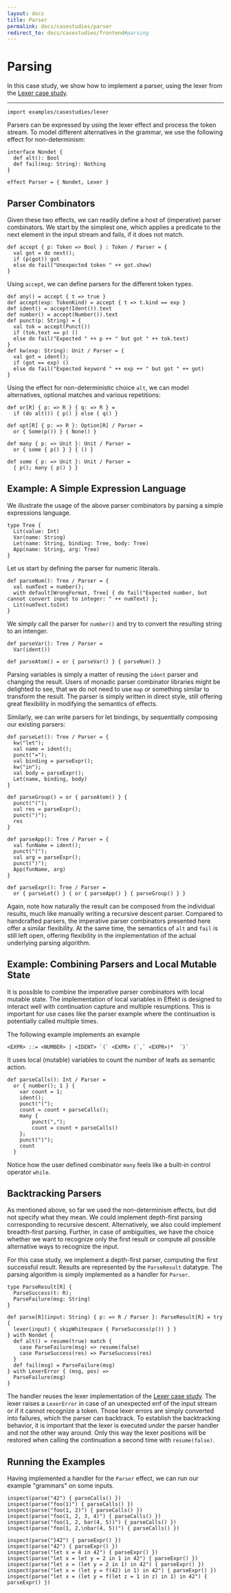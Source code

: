 ```yaml
---
layout: docs
title: Parser
permalink: docs/casestudies/parser
redirect_to: docs/casestudies/frontend#parsing
---
```


# Parsing
In this case study, we show how to implement a parser, using the lexer from the
[Lexer case study](lexer).

---

```
import examples/casestudies/lexer
```

Parsers can be expressed by using the lexer effect and process the token stream. To model different alternatives in the grammar, we use the following effect for non-determinism:

```
interface Nondet {
  def alt(): Bool
  def fail(msg: String): Nothing
}

effect Parser = { Nondet, Lexer }
```

## Parser Combinators
Given these two effects, we can readily define a host of (imperative) parser combinators.
We start by the simplest one, which applies a predicate to the next element in the
input stream and fails, if it does not match.

```
def accept { p: Token => Bool } : Token / Parser = {
  val got = do next();
  if (p(got)) got
  else do fail("Unexpected token " ++ got.show)
}
```

Using `accept`, we can define parsers for the different token types.
```
def any() = accept { t => true }
def accept(exp: TokenKind) = accept { t => t.kind == exp }
def ident() = accept(Ident()).text
def number() = accept(Number()).text
def punct(p: String) = {
  val tok = accept(Punct())
  if (tok.text == p) ()
  else do fail("Expected " ++ p ++ " but got " ++ tok.text)
}
def kw(exp: String): Unit / Parser = {
  val got = ident();
  if (got == exp) ()
  else do fail("Expected keyword " ++ exp ++ " but got " ++ got)
}
```
Using the effect for non-deterministic choice `alt`, we can model alternatives, optional matches and various repetitions:
```
def or[R] { p: => R } { q: => R } =
  if (do alt()) { p() } else { q() }

def opt[R] { p: => R }: Option[R] / Parser =
  or { Some(p()) } { None() }

def many { p: => Unit }: Unit / Parser =
  or { some { p() } } { () }

def some { p: => Unit }: Unit / Parser =
  { p(); many { p() } }
```

## Example: A Simple Expression Language
We illustrate the usage of the above parser combinators by parsing a simple
expressions language.

```
type Tree {
  Lit(value: Int)
  Var(name: String)
  Let(name: String, binding: Tree, body: Tree)
  App(name: String, arg: Tree)
}
```

Let us start by defining the parser for numeric literals.
```
def parseNum(): Tree / Parser = {
  val numText = number();
  with default[WrongFormat, Tree] { do fail("Expected number, but cannot convert input to integer: " ++ numText) };
  Lit(numText.toInt)
}
```
We simply call the parser for `number()` and try to convert the
resulting string to an intenger.

```
def parseVar(): Tree / Parser =
  Var(ident())

def parseAtom() = or { parseVar() } { parseNum() }
```
Parsing variables is simply a matter of reusing the `ident` parser and changing the
result. Users of monadic parser combinator libraries might be delighted to see, that we
do not need to use `map` or something similar to transform the result. The parser is
simply written in direct style, still offering great flexibility in modifying the
semantics of effects.

Similarly, we can write parsers for let bindings, by sequentially composing
our existing parsers:

```
def parseLet(): Tree / Parser = {
  kw("let");
  val name = ident();
  punct("=");
  val binding = parseExpr();
  kw("in");
  val body = parseExpr();
  Let(name, binding, body)
}

def parseGroup() = or { parseAtom() } {
  punct("(");
  val res = parseExpr();
  punct(")");
  res
}

def parseApp(): Tree / Parser = {
  val funName = ident();
  punct("(");
  val arg = parseExpr();
  punct(")");
  App(funName, arg)
}

def parseExpr(): Tree / Parser =
  or { parseLet() } { or { parseApp() } { parseGroup() } }

```

Again, note how naturally the result can be composed from the individual results, much like
manually writing a recursive descent parser. Compared to handcrafted parsers, the imperative
parser combinators presented here offer a similar flexibility. At the same time, the semantics
of `alt` and `fail` is still left open, offering flexibility in the implementation of the actual underlying parsing algorithm.

## Example: Combining Parsers and Local Mutable State
It is possible to combine the imperative parser combinators with
local mutable state. The implementation of local variables in Effekt is
designed to interact well with continuation capture and multiple resumptions.
This is important for use cases like the parser example where the continuation is
potentially called multiple times.

The following example implements an example
```raw
<EXPR> ::= <NUMBER> | <IDENT> `(` <EXPR> (`,` <EXPR>)*  `)`
```
It uses local (mutable) variables to count the number of leafs as semantic action.
```
def parseCalls(): Int / Parser =
  or { number(); 1 } {
    var count = 1;
    ident();
    punct("(");
    count = count + parseCalls();
    many {
        punct(",");
        count = count + parseCalls()
    };
    punct(")");
    count
  }
```
Notice how the user defined combinator `many` feels like a built-in control operator
`while`.

## Backtracking Parsers
As mentioned above, so far we used the non-determinism effects, but did not specify
what they mean. We could implement depth-first parsing corresponding to recursive descent.
Alternatively, we also could implement breadth-first parsing. Further, in case of
ambiguities, we have the choice whether we want to recognize only the first result
or compute all possible alternative ways to recognize the input.

For this case study, we implement a depth-first parser, computing the first
successful result. Results are represented by the `ParseResult` datatype.
The parsing algorithm is simply implemented as a handler for `Parser`.

```
type ParseResult[R] {
  ParseSuccess(t: R);
  ParseFailure(msg: String)
}

def parse[R](input: String) { p: => R / Parser }: ParseResult[R] = try {
  lexer(input) { skipWhitespace { ParseSuccess(p()) } }
} with Nondet {
  def alt() = resume(true) match {
    case ParseFailure(msg) => resume(false)
    case ParseSuccess(res) => ParseSuccess(res)
  }
  def fail(msg) = ParseFailure(msg)
} with LexerError { (msg, pos) =>
  ParseFailure(msg)
}
```
The handler reuses the lexer implementation of the [Lexer case study](lexer). The lexer
raises a `LexerError` in case of an unexpected enf of the input stream or if it cannot
recognize a token. Those lexer errors are simply converted into failures, which the
parser can backtrack. To establish the backtracking behavior, it is important that the
lexer is executed _under_ the parser handler and not the other way around. Only this way
the lexer positions will be restored when calling the continuation a second time with `resume(false)`.


## Running the Examples
Having implemented a handler for the `Parser` effect, we can run our example "grammars" on some inputs.

```effekt:repl
inspect(parse("42") { parseCalls() })
inspect(parse("foo(1)") { parseCalls() })
inspect(parse("foo(1, 2)") { parseCalls() })
inspect(parse("foo(1, 2, 3, 4)") { parseCalls() })
inspect(parse("foo(1, 2, bar(4, 5))") { parseCalls() })
inspect(parse("foo(1, 2,\nbar(4, 5))") { parseCalls() })

inspect(parse("}42") { parseExpr() })
inspect(parse("42") { parseExpr() })
inspect(parse("let x = 4 in 42") { parseExpr() })
inspect(parse("let x = let y = 2 in 1 in 42") { parseExpr() })
inspect(parse("let x = (let y = 2 in 1) in 42") { parseExpr() })
inspect(parse("let x = (let y = f(42) in 1) in 42") { parseExpr() })
inspect(parse("let x = (let y = f(let z = 1 in z) in 1) in 42") { parseExpr() })
```
